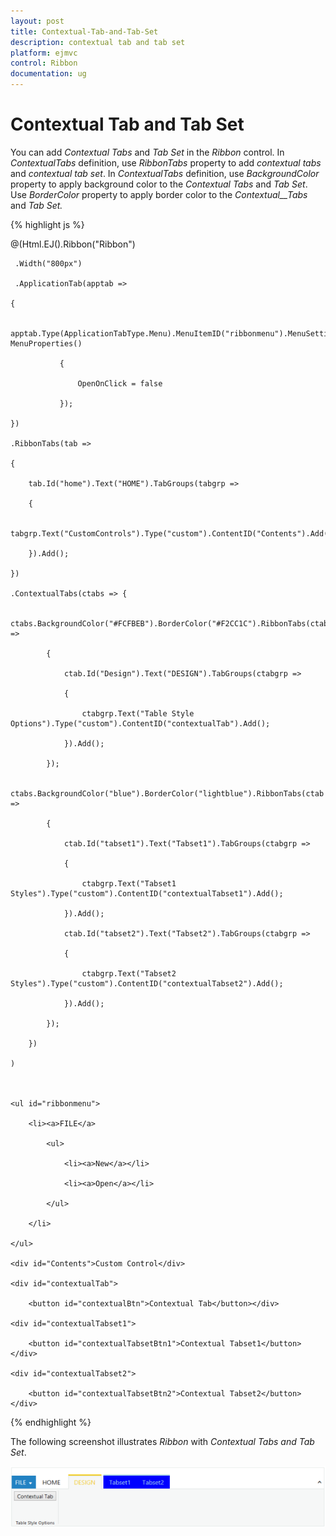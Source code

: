 ```yaml
---
layout: post
title: Contextual-Tab-and-Tab-Set
description: contextual tab and tab set
platform: ejmvc
control: Ribbon
documentation: ug
---
```


# Contextual Tab and Tab Set

You can add _Contextual Tabs_ and _Tab Set_ in the _Ribbon_ control. In _ContextualTabs_ definition, use _RibbonTabs_ property to add _contextual tabs_ and _contextual tab set_. In _ContextualTabs_ definition, use _BackgroundColor_ property to apply background color to the _Contextual Tabs_ and _Tab Set_. Use _BorderColor_ property to apply border color to the _Contextual__Tabs_ and _Tab Set._



{% highlight js %}

@(Html.EJ().Ribbon("Ribbon")

     .Width("800px")

     .ApplicationTab(apptab =>

    {

        apptab.Type(ApplicationTabType.Menu).MenuItemID("ribbonmenu").MenuSettings(new MenuProperties()

               {

                   OpenOnClick = false

               });

    })

    .RibbonTabs(tab =>

    {

        tab.Id("home").Text("HOME").TabGroups(tabgrp =>

        {

            tabgrp.Text("CustomControls").Type("custom").ContentID("Contents").Add();  

        }).Add();

    })

    .ContextualTabs(ctabs => {

            ctabs.BackgroundColor("#FCFBEB").BorderColor("#F2CC1C").RibbonTabs(ctab =>

            {

                ctab.Id("Design").Text("DESIGN").TabGroups(ctabgrp =>

                {

                    ctabgrp.Text("Table Style Options").Type("custom").ContentID("contextualTab").Add();

                }).Add();

            });

            ctabs.BackgroundColor("blue").BorderColor("lightblue").RibbonTabs(ctab =>

            {

                ctab.Id("tabset1").Text("Tabset1").TabGroups(ctabgrp =>

                {

                    ctabgrp.Text("Tabset1 Styles").Type("custom").ContentID("contextualTabset1").Add();

                }).Add();

                ctab.Id("tabset2").Text("Tabset2").TabGroups(ctabgrp =>

                {

                    ctabgrp.Text("Tabset2 Styles").Type("custom").ContentID("contextualTabset2").Add();

                }).Add();

            });

        })

    )



    <ul id="ribbonmenu">

        <li><a>FILE</a>

            <ul>

                <li><a>New</a></li>

                <li><a>Open</a></li>

            </ul>

        </li>

    </ul>

    <div id="Contents">Custom Control</div>

    <div id="contextualTab">

        <button id="contextualBtn">Contextual Tab</button></div>

    <div id="contextualTabset1">

        <button id="contextualTabsetBtn1">Contextual Tabset1</button></div>

    <div id="contextualTabset2">

        <button id="contextualTabsetBtn2">Contextual Tabset2</button></div>



{% endhighlight %}





The following screenshot illustrates _Ribbon_ with _Contextual Tabs and Tab Set_.

![](Contextual-Tab-and-Tab-Set_images/Contextual-Tab-and-Tab-Set_img1.png)



